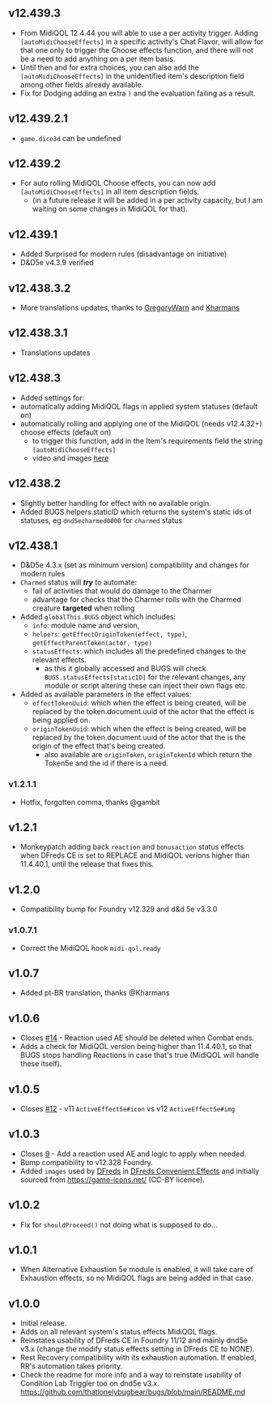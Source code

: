 ## v12.439.3
* From MidiQOL 12.4.44 you will able to use a per activity trigger. Adding `[autoMidiChooseEffects]` in a specific activity's Chat Flavor, will allow for that one only to trigger the Choose effects function, and there will not be a need to add anything on a per item basis.
* Until then and for extra choices, you can also add the `[autoMidiChooseEffects]` in the unidentified item's description field among other fields already available.
* Fix for Dodging adding an extra `)` and the evaluation failing as a result.

## v12.439.2.1
* `game.dice3d` can be undefined

## v12.439.2
* For auto rolling MidiQOL Choose effects, you can now add `[autoMidiChooseEffects]` in all item description fields.
  * (in a future release it will be added in a per activity capacity, but I am waiting on some changes in MidiQOL for that).

## v12.439.1
* Added Surprised for modern rules (disadvantage on initiative)
* D&D5e v4.3.9 verified

## v12.438.3.2
* More translations updates, thanks to [GregoryWarn](<https://github.com/GregoryWarn>) and [Kharmans](<https://github.com/Kharmans>)
  
## v12.438.3.1
* Translations updates

## v12.438.3
* Added settings for:
 * automatically adding MidiQOL flags in applied system statuses (default on)
 * automatically rolling and applying one of the MidiQOL (needs v12.4.32+) choose effects (default on)
   * to trigger this function, add in the Item's requirements field the string `[autoMidiChooseEffects]`
   * video and images [here](<https://github.com/thatlonelybugbear/bugs/pull/32#issue-2993717699>)

## v12.438.2
* Slightly better handling for effect with no available origin.
* Added BUGS.helpers.staticID which returns the system's static ids of statuses, eg `dnd5echarmed0000` for `charmed` status

## v12.438.1
* D&D5e 4.3.x (set as minimum version) compatibility and changes for modern rules
* `Charmed` status will ***try*** to automate:
  * fail of activities that would do damage to the Charmer
  * advantage for checks that the Charmer rolls with the Charmed creature **targeted** when rolling
* Added `globalThis.BUGS` object which includes: 
  * `info`: module name and version,
  * `helpers`:  `getEffectOriginToken(effect, type)`, `getEffectParentToken(actor, type)` 
  * `statusEffects`: which includes all the predefined changes to the relevant effects.
    * as this it globally accessed and BUGS will check `BUGS.statusEffects[staticID]` for the relevant changes, any module or script altering these can inject their own flags etc.
* Added as available parameters in the effect values:
  * `effectTokenUuid`: which when the effect is being created, will be replaced by the token.document.uuid of the actor that the effect is being applied on.
  * `originTokenUuid`: which when the effect is being created, will be replaced by the token.document.uuid of the actor that the is the origin of the effect that's being created.
     * also available are `originToken`, `originTokenId` which return the Token5e and the id if there is a need.

### v1.2.1.1
- Hotfix, forgotten comma, thanks @gambit

## v1.2.1
- Monkeypatch adding back `reaction` and `bonusaction` status effects when DFreds CE is set to REPLACE and MidiQOL verions higher than 11.4.40.1, until the release that fixes this.

## v1.2.0
- Compatibility bump for Foundry v12.329 and d&d 5e v3.3.0

 ### v1.0.7.1
- Correct the MidiQOL hook `midi-qol.ready`

## v1.0.7
- Added pt-BR translation, thanks @Kharmans

## v1.0.6
- Closes [#14](https://github.com/thatlonelybugbear/bugs/issues/14) - Reaction used AE should be deleted when Combat ends.
- Adds a check for MidiQOL version being higher than 11.4.40.1, so that BUGS stops handling Reactions in case that's true (MidiQOL will handle these itself).

## v1.0.5
- Closes [#12](https://github.com/thatlonelybugbear/bugs/issues/12) - v11 `ActiveEffect5e#icon` vs v12 `ActiveEffect5e#img`

## v1.0.3
- Closes [9](https://github.com/thatlonelybugbear/bugs/issues/9) - Add a reaction used AE and logic to apply when needed.
- Bump compatibility to v12.328 Foundry.
- Added `images` used by [DFreds](https://github.com/DFreds) in [DFreds Convenient Effects](https://github.com/DFreds/dfreds-convenient-effects) and initially sourced from https://game-icons.net/ (CC-BY licence).

## v1.0.2
- Fix for `shouldProceed()` not doing what is supposed to do...

## v1.0.1
- When Alternative Exhaustion 5e module is enabled, it will take care of Exhaustion effects, so no MidiQOL flags are being added in that case.

## v1.0.0
- Initial release.
- Adds on all relevant system's status effects MidiQOL flags.
- Reinstates usability of DFreds CE in Foundry 11/12 and mainly dnd5e v3.x (change the modify status effects setting in DFreds CE to NONE).
- Rest Recovery compatibility with its exhaustion automation. If enabled, RR's automation takes priority.
- Check the readme for more info and a way to reinstate usability of Condition Lab Triggler too on dnd5e v3.x.
<https://github.com/thatlonelybugbear/bugs/blob/main/README.md>
